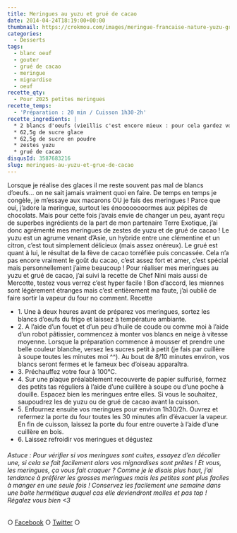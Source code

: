 ```yaml
---
title: Meringues au yuzu et grué de cacao
date: 2014-04-24T18:19:00+00:00
thumbnail: https://crokmou.com/images/meringue-francaise-nature-yuzu-gru--.jpg
categories:
  - Desserts
tags:
  - blanc oeuf
  - gouter
  - grué de cacao
  - meringue
  - mignardise
  - oeuf
recette_qty:
  - Pour 2025 petites meringues
recette_temps:
  - 'Préparation : 20 min / Cuisson 1h30-2h'
recette_ingredients: |
  * 2 blancs d'oeufs (vieillis c'est encore mieux : pour cela gardez vos blancs 3/4 jours dans une boite hermétique au réfrigérateur)
  * 62,5g de sucre glace
  * 62,5g de sucre en poudre
  * zestes yuzu
  * grué de cacao
disqusId: 3587683216
slug: meringues-au-yuzu-et-grue-de-cacao
---
```


Lorsque je réalise des glaces il me reste souvent pas mal de blancs d’oeufs… on ne sait jamais vraiment quoi en faire. De temps en temps je congèle, je m’essaye aux macarons OU je fais des meringues ! Parce que oui, j’adore la meringue, surtout les énoooooooormes aux pépites de chocolats. Mais pour cette fois j’avais envie de changer un peu, ayant reçu de superbes ingrédients de la part de mon partenaire Terre Exotique, j’ai donc agrémenté mes meringues de zestes de yuzu et de grué de cacao ! Le yuzu est un agrume venant d’Asie, un hybride entre une clémentine et un citron, c’est tout simplement délicieux (mais assez onéreux). Le grué est quant à lui, le résultat de la fève de cacao torréfiée puis concassée. Cela n’a pas encore vraiment le goût du cacao, c’est assez fort et amer, c’est spécial mais personnellement j’aime beaucoup ! Pour réaliser mes meringues au yuzu et grué de cacao, j’ai suivi la recette de Chef Nini mais aussi de Mercotte, testez vous verrez c’est hyper facile ! Bon d’accord, les miennes sont légèrement étranges mais c’est entièrement ma faute, j’ai oublié de faire sortir la vapeur du four no comment. Recette
* 1\. Une à deux heures avant de préparez vos meringues, sortez les blancs d’oeufs du frigo et laissez à température ambiante.
* 2\. A l’aide d’un fouet et d’un peu d’huile de coude ou comme moi à l’aide d’un robot pâtissier, commencez à monter vos blancs en neige à vitesse moyenne. Lorsque la préparation commence à mousser et prendre une belle couleur blanche, versez les sucres petit à petit (je fais par cuillère à soupe toutes les minutes moi ^^). Au bout de 8/10 minutes environ, vos blancs seront fermes et le fameux bec d’oiseau apparaîtra.
* 3\. Préchauffez votre four à 100°C.
* 4\. Sur une plaque préalablement recouverte de papier sulfurisé, formez des petits tas réguliers à l’aide d’une cuillère à soupe ou d’une poche à douille. Espacez bien les meringues entre elles. Si vous le souhaitez, saupoudrez les de yuzu ou de grué de cacao avant la cuisson.
* 5\. Enfournez ensuite vos meringues pour environ 1h30/2h. Ouvrez et refermez la porte du four toutes les 30 minutes afin d’évacuer la vapeur. En fin de cuisson, laissez la porte du four entre ouverte à l’aide d’une cuillère en bois.
* 6\. Laissez refroidir vos meringues et dégustez

###### Astuce : Pour vérifier si vos meringues sont cuites, essayez d’en décoller une, si cela se fait facilement alors vos mignardises sont prêtes ! Et vous, les meringues, ça vous fait craquer ? Comme je le disais plus haut, j’ai tendance à préférer les grosses meringues mais les petites sont plus faciles à manger en une seule fois ! Conservez les facilement une semaine dans une boite hermétique auquel cas elle deviendront molles et pas top ! Régalez vous bien <3

○ [Facebook](https://www.facebook.com/crokmou.blog) ○ [Twitter](https://twitter.com/Crokmou) ○